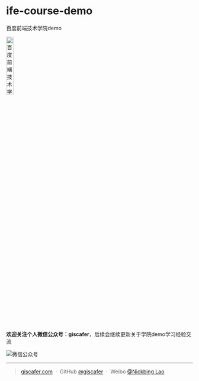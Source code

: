 # ife-course-demo

百度前端技术学院demo

<img src="https://raw.githubusercontent.com/giscafer/ife-course-demo/master/github.jpg" alt="百度前端技术学院" width="20%"/>




<p><strong>欢迎关注个人微信公众号：giscafer</strong>，后续会继续更新关于学院demo学习经验交流</p>
<img src="https://raw.githubusercontent.com/giscafer/ife-course-demo/master/qrcode_for_giscafer.jpg" alt="微信公众号"/>

---

> [giscafer.com](http://giscafer.com) &nbsp;&middot;&nbsp;
> GitHub [@giscafer](https://github.com/giscafer) &nbsp;&middot;&nbsp;
> Weibo [@Nickbing Lao](https://weibo.com/laohoubin)
